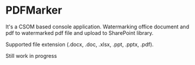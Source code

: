 # PDFMarker

It's a CSOM based console application.
Watermarking office document and pdf to watermarked pdf file and upload to SharePoint library. 

Supported file extension (.docx, .doc, .xlsx, .ppt, .pptx, .pdf).

Still work in progress
